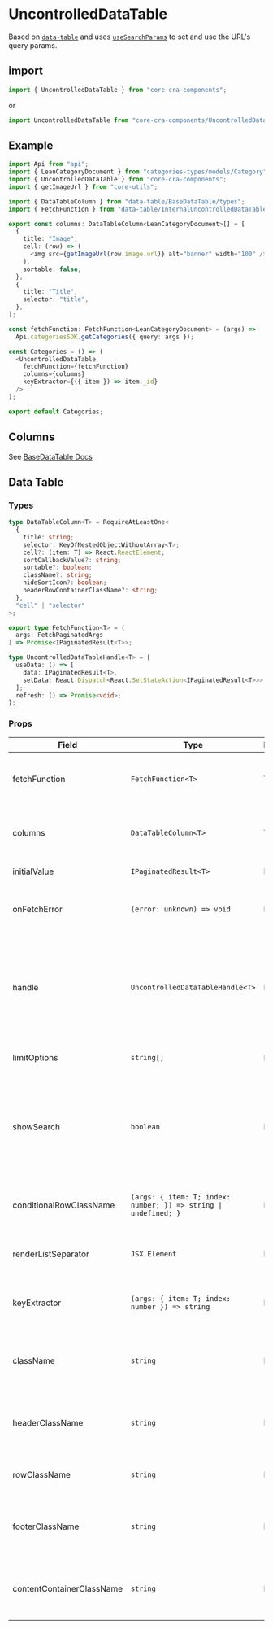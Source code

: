 # UncontrolledDataTable

Based on [`data-table`](/packages/browser/data-table/README.md) and uses
[`useSearchParams`](https://reactrouter.com/en/main/hooks/use-search-params) to
set and use the URL's query params.

## import

```ts
import { UncontrolledDataTable } from "core-cra-components";
```

or

```ts
import UncontrolledDataTable from "core-cra-components/UncontrolledDataTable";
```

## Example

```ts
import Api from "api";
import { LeanCategoryDocument } from "categories-types/models/Category";
import { UncontrolledDataTable } from "core-cra-components";
import { getImageUrl } from "core-utils";

import { DataTableColumn } from "data-table/BaseDataTable/types";
import { FetchFunction } from "data-table/InternalUncontrolledDataTable/types";

export const columns: DataTableColumn<LeanCategoryDocument>[] = [
  {
    title: "Image",
    cell: (row) => (
      <img src={getImageUrl(row.image.url)} alt="banner" width="100" />
    ),
    sortable: false,
  },
  {
    title: "Title",
    selector: "title",
  },
];

const fetchFunction: FetchFunction<LeanCategoryDocument> = (args) =>
  Api.categoriesSDK.getCategories({ query: args });

const Categories = () => (
  <UncontrolledDataTable
    fetchFunction={fetchFunction}
    columns={columns}
    keyExtractor={({ item }) => item._id}
  />
);

export default Categories;
```

## Columns

See [BaseDataTable Docs](/packages/browser/data-table/BaseDataTable/README.md#columns)

## Data Table

### Types

```ts
type DataTableColumn<T> = RequireAtLeastOne<
  {
    title: string;
    selector: KeyOfNestedObjectWithoutArray<T>;
    cell?: (item: T) => React.ReactElement;
    sortCallbackValue?: string;
    sortable?: boolean;
    className?: string;
    hideSortIcon?: boolean;
    headerRowContainerClassName?: string;
  },
  "cell" | "selector"
>;
```

```ts
export type FetchFunction<T> = (
  args: FetchPaginatedArgs
) => Promise<IPaginatedResult<T>>;
```

```ts
type UncontrolledDataTableHandle<T> = {
  useData: () => [
    data: IPaginatedResult<T>,
    setData: React.Dispatch<React.SetStateAction<IPaginatedResult<T>>>
  ];
  refresh: () => Promise<void>;
};
```

### Props

| Field                     | Type                                                            | Required | Default                   | Description                                                                                                              |
| ------------------------- | --------------------------------------------------------------- | -------- | ------------------------- | ------------------------------------------------------------------------------------------------------------------------ |
| fetchFunction             | `FetchFunction<T>`                                              | Yes      | -                         | Function that fetches the data to be displayed in the data table                                                         |
| columns                   | `DataTableColumn<T>`                                            | Yes      | -                         | Array describing the columns of the data table                                                                           |
| initialValue              | `IPaginatedResult<T>`                                           | No       | -                         | Initial value of the data table                                                                                          |
| onFetchError              | `(error: unknown) => void`                                      | No       | -                         | Function called when `fetchFunction` throws an error                                                                     |
| handle                    | `UncontrolledDataTableHandle<T>`                                | No       | -                         | Acts as a `ref`, can be used to imperatively refresh the data, as well as to access and set internal data state          |
| limitOptions              | `string[]`                                                      | No       | `["1", "10", "20", "30"]` | Limit per page options                                                                                                   |
| showSearch                | `boolean`                                                       | No       | `false`                   | Controls whether the search bar is visible or not. The search bar controls the `keyword` value passed to `fetchFunction` |
| conditionalRowClassName   | `(args: { item: T; index: number; }) => string \| undefined; }` | No       | -                         | Function that returns a className to be applied on a row                                                                 |
| renderListSeparator       | `JSX.Element`                                                   | No       | -                         | Element to render between every row                                                                                      |
| keyExtractor              | `(args: { item: T; index: number }) => string`                  | No       | -                         | Function that returns a string to be used as a key for the row                                                           |
| className                 | `string`                                                        | No       | -                         | `className` applied to the most outer wrapping element of the data table                                                 |
| headerClassName           | `string`                                                        | No       | -                         | `className` applied to the element wrapping the data table header                                                        |
| rowClassName              | `string`                                                        | No       | -                         | `className` applied to each row of the data table                                                                        |
| footerClassName           | `string`                                                        | No       | -                         | `className` applied to the element wrapping the data table footer                                                        |
| contentContainerClassName | `string`                                                        | No       | -                         | `className` applied to the element wrapping all the data table rows                                                      |
